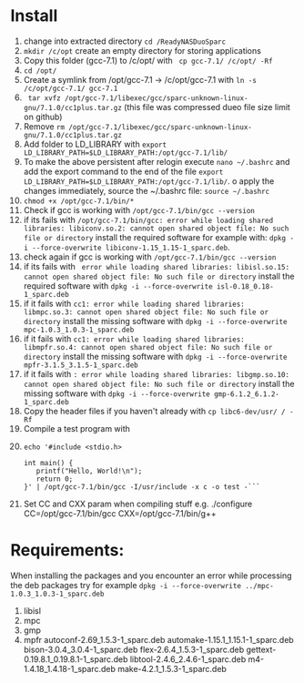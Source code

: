 # Install
1. change into extracted directory `cd /ReadyNASDuoSparc`
2. `mkdir /c/opt` create an empty directory for storing applications
1. Copy this folder (gcc-7.1) to /c/opt/ with ` cp gcc-7.1/ /c/opt/ -Rf`
2. `cd /opt/`
2. Create a symlink from /opt/gcc-7.1 -> /c/opt/gcc-7.1 with `ln -s /c/opt/gcc-7.1/ gcc-7.1`
3. ` tar xvfz /opt/gcc-7.1/libexec/gcc/sparc-unknown-linux-gnu/7.1.0/cc1plus.tar.gz` (this file was compressed dueo file size limit on github)
4. Remove `rm /opt/gcc-7.1/libexec/gcc/sparc-unknown-linux-gnu/7.1.0/cc1plus.tar.gz`
5. Add folder to LD_LIBRARY with `export LD_LIBRARY_PATH=$LD_LIBRARY_PATH:/opt/gcc-7.1/lib/`
6. To make the above persistent after relogin execute `nano ~/.bashrc` and add the export command to the end of the file `export LD_LIBRARY_PATH=$LD_LIBRARY_PATH:/opt/gcc-7.1/lib/`. o apply the changes immediately, source the ~/.bashrc file: `source ~/.bashrc`
7. `chmod +x /opt/gcc-7.1/bin/*`
8. Check if gcc is working with `/opt/gcc-7.1/bin/gcc --version`
  9. if its fails with `/opt/gcc-7.1/bin/gcc: error while loading shared libraries: libiconv.so.2: cannot open shared object file: No such file or directory` install the required software for example with: `dpkg -i --force-overwrite libiconv-1.15_1.15-1_sparc.deb`.
  10. check again if gcc is working with `/opt/gcc-7.1/bin/gcc --version`
  11. if its fails with ` error while loading shared libraries: libisl.so.15: cannot open shared object file: No such file or directory` install the required software with `dpkg -i --force-overwrite isl-0.18_0.18-1_sparc.deb`
  12. if it fails with `cc1: error while loading shared libraries: libmpc.so.3: cannot open shared object file: No such file or directory` install the missing software with `dpkg -i --force-overwrite mpc-1.0.3_1.0.3-1_sparc.deb`
  13. if it fails with `cc1: error while loading shared libraries: libmpfr.so.4: cannot open shared object file: No such file or directory` install the missing software with  `dpkg -i --force-overwrite mpfr-3.1.5_3.1.5-1_sparc.deb`
  14. if it fails with `: error while loading shared libraries: libgmp.so.10: cannot open shared object file: No such file or directory` install the missing software with `dpkg -i --force-overwrite gmp-6.1.2_6.1.2-1_sparc.deb`
15. Copy the header files if you haven't already with `cp libc6-dev/usr/ / -Rf`
16. Compile a test program with
17. ```
    echo '#include <stdio.h>

    int main() {
       printf("Hello, World!\n");
       return 0;
    }' | /opt/gcc-7.1/bin/gcc -I/usr/include -x c -o test -```
18. Set CC and CXX param when compiling stuff e.g. ./configure CC=/opt/gcc-7.1/bin/gcc CXX=/opt/gcc-7.1/bin/g++

# Requirements:

When installing the packages and you encounter an error while processing the deb packages try for example ` dpkg -i --force-overwrite ../mpc-1.0.3_1.0.3-1_sparc.deb     `

1. libisl
2. mpc
3. gmp
4. mpfr
 autoconf-2.69_1.5.3-1_sparc.deb 
 automake-1.15.1_1.15.1-1_sparc.deb 
 bison-3.0.4_3.0.4-1_sparc.deb 
 flex-2.6.4_1.5.3-1_sparc.deb 
 gettext-0.19.8.1_0.19.8.1-1_sparc.deb 
 libtool-2.4.6_2.4.6-1_sparc.deb 
 m4-1.4.18_1.4.18-1_sparc.deb 
 make-4.2.1_1.5.3-1_sparc.deb 
